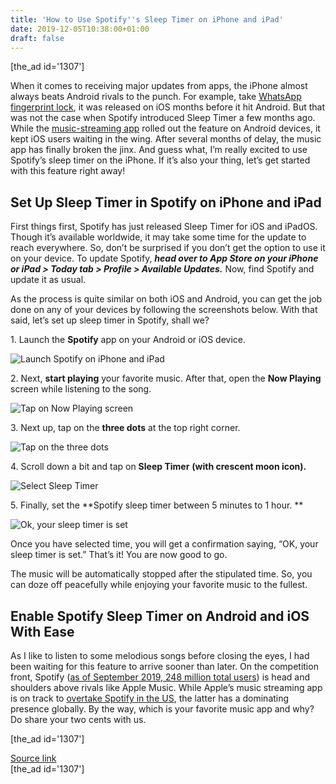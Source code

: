 ```yaml
---
title: 'How to Use Spotify''s Sleep Timer on iPhone and iPad'
date: 2019-12-05T10:38:00+01:00
draft: false
---
```


\[the\_ad id='1307'\]  
  

  

When it comes to receiving major updates from apps, the iPhone almost always beats Android rivals to the punch. For example, take [WhatsApp fingerprint lock](https://beebom.com/how-enable-fingerprint-lock-whatsapp-android/), it was released on iOS months before it hit Android. But that was not the case when Spotify introduced Sleep Timer a few months ago. While the [music-streaming app](https://beebom.com/best-free-music-apps/) rolled out the feature on Android devices, it kept iOS users waiting in the wing. After several months of delay, the music app has finally broken the jinx. And guess what, I’m really excited to use Spotify’s sleep timer on the iPhone. If it’s also your thing, let’s get started with this feature right away!  

Set Up Sleep Timer in Spotify on iPhone and iPad
------------------------------------------------

  

First things first, Spotify has just released Sleep Timer for iOS and iPadOS. Though it’s available worldwide, it may take some time for the update to reach everywhere. So, don’t be surprised if you don’t get the option to use it on your device. To update Spotify, **_head over to App Store on your iPhone or iPad > Today tab > Profile > Available Updates._** Now, find Spotify and update it as usual.  

As the process is quite similar on both iOS and Android, you can get the job done on any of your devices by following the screenshots below. With that said, let’s set up sleep timer in Spotify, shall we?  

1\. Launch the **Spotify** app on your Android or iOS device.  

![Launch Spotify on iPhone and iPad](https://beebom.com/wp-content/uploads/2019/12/Launch-Spotify-on-iPhone-and-iPad-.jpg)

2\. Next, **start playing** your favorite music. After that, open the **Now Playing** screen while listening to the song.  

![Tap on Now Playing screen](https://beebom.com/wp-content/uploads/2019/12/Tap-on-Now-Playing-screen.jpg)

3\. Next up, tap on the **three dots** at the top right corner.  

![Tap on the three dots](https://beebom.com/wp-content/uploads/2019/12/Tap-on-the-three-dots.jpg)

  
  

  

4\. Scroll down a bit and tap on **Sleep Timer** **(with crescent moon icon).**  

![Select Sleep Timer](https://beebom.com/wp-content/uploads/2019/12/Select-Sleep-Timer.jpg)

5\. Finally, set the **Spotify sleep timer between 5 minutes to 1 hour. **  

![Ok, your sleep timer is set](https://beebom.com/wp-content/uploads/2019/12/Ok-your-sleep-timer-is-set.png)

Once you have selected time, you will get a confirmation saying, “OK, your sleep timer is set.” That’s it! You are now good to go.  

The music will be automatically stopped after the stipulated time. So, you can doze off peacefully while enjoying your favorite music to the fullest.  

Enable Spotify Sleep Timer on Android and iOS With Ease
-------------------------------------------------------

  

As I like to listen to some melodious songs before closing the eyes, I had been waiting for this feature to arrive sooner than later. On the competition front, Spotify ([as of September 2019, 248 million total users](https://beebom.com/spotify-global-user-count-rapid-growth-india/)) is head and shoulders above rivals like Apple Music. While Apple’s music streaming app is on track to [overtake Spotify in the US](https://beebom.com/apple-music-overtake-spotify-us-year/), the latter has a dominating presence globally. By the way, which is your favorite music app and why? Do share your two cents with us.  

  
  
\[the\_ad id='1307'\]  
  
[Source link](https://beebom.com/how-use-spotifys-sleep-timer-iphone-ipad/)  
\[the\_ad id='1307'\]
